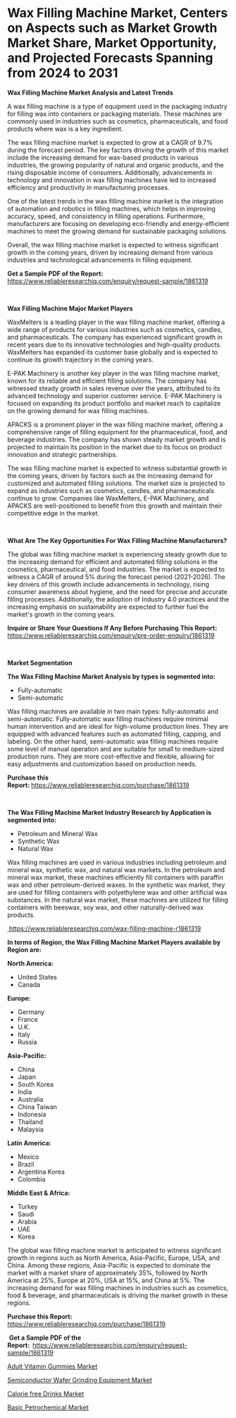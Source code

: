 <p><h1>Wax Filling Machine Market, Centers on Aspects such as Market Growth Market Share, Market Opportunity, and Projected Forecasts Spanning from 2024 to 2031</h1></p><p><strong>Wax Filling Machine Market Analysis and Latest Trends</strong></p>
<p><p>A wax filling machine is a type of equipment used in the packaging industry for filling wax into containers or packaging materials. These machines are commonly used in industries such as cosmetics, pharmaceuticals, and food products where wax is a key ingredient.</p><p>The wax filling machine market is expected to grow at a CAGR of 9.7% during the forecast period. The key factors driving the growth of this market include the increasing demand for wax-based products in various industries, the growing popularity of natural and organic products, and the rising disposable income of consumers. Additionally, advancements in technology and innovation in wax filling machines have led to increased efficiency and productivity in manufacturing processes.</p><p>One of the latest trends in the wax filling machine market is the integration of automation and robotics in filling machines, which helps in improving accuracy, speed, and consistency in filling operations. Furthermore, manufacturers are focusing on developing eco-friendly and energy-efficient machines to meet the growing demand for sustainable packaging solutions.</p><p>Overall, the wax filling machine market is expected to witness significant growth in the coming years, driven by increasing demand from various industries and technological advancements in filling equipment.</p></p>
<p><strong>Get a Sample PDF of the Report:&nbsp;</strong> <a href="https://www.reliableresearchiq.com/enquiry/request-sample/1861319">https://www.reliableresearchiq.com/enquiry/request-sample/1861319</a></p>
<p>&nbsp;</p>
<p><strong>Wax Filling Machine Major Market Players</strong></p>
<p><p>WaxMelters is a leading player in the wax filling machine market, offering a wide range of products for various industries such as cosmetics, candles, and pharmaceuticals. The company has experienced significant growth in recent years due to its innovative technologies and high-quality products. WaxMelters has expanded its customer base globally and is expected to continue its growth trajectory in the coming years.</p><p>E-PAK Machinery is another key player in the wax filling machine market, known for its reliable and efficient filling solutions. The company has witnessed steady growth in sales revenue over the years, attributed to its advanced technology and superior customer service. E-PAK Machinery is focused on expanding its product portfolio and market reach to capitalize on the growing demand for wax filling machines.</p><p>APACKS is a prominent player in the wax filling machine market, offering a comprehensive range of filling equipment for the pharmaceutical, food, and beverage industries. The company has shown steady market growth and is projected to maintain its position in the market due to its focus on product innovation and strategic partnerships.</p><p>The wax filling machine market is expected to witness substantial growth in the coming years, driven by factors such as the increasing demand for customized and automated filling solutions. The market size is projected to expand as industries such as cosmetics, candles, and pharmaceuticals continue to grow. Companies like WaxMelters, E-PAK Machinery, and APACKS are well-positioned to benefit from this growth and maintain their competitive edge in the market.</p></p>
<p>&nbsp;</p>
<p><strong>What Are The Key Opportunities For Wax Filling Machine Manufacturers?</strong></p>
<p><p>The global wax filling machine market is experiencing steady growth due to the increasing demand for efficient and automated filling solutions in the cosmetics, pharmaceutical, and food industries. The market is expected to witness a CAGR of around 5% during the forecast period (2021-2026). The key drivers of this growth include advancements in technology, rising consumer awareness about hygiene, and the need for precise and accurate filling processes. Additionally, the adoption of Industry 4.0 practices and the increasing emphasis on sustainability are expected to further fuel the market's growth in the coming years.</p></p>
<p><strong>Inquire or Share Your Questions If Any Before Purchasing This Report:</strong> <a href="https://www.reliableresearchiq.com/enquiry/pre-order-enquiry/1861319">https://www.reliableresearchiq.com/enquiry/pre-order-enquiry/1861319</a></p>
<p>&nbsp;</p>
<p><strong>Market Segmentation</strong></p>
<p><strong>The Wax Filling Machine Market Analysis by types is segmented into:</strong></p>
<p><ul><li>Fully-automatic</li><li>Semi-automatic</li></ul></p>
<p><p>Wax filling machines are available in two main types: fully-automatic and semi-automatic. Fully-automatic wax filling machines require minimal human intervention and are ideal for high-volume production lines. They are equipped with advanced features such as automated filling, capping, and labeling. On the other hand, semi-automatic wax filling machines require some level of manual operation and are suitable for small to medium-sized production runs. They are more cost-effective and flexible, allowing for easy adjustments and customization based on production needs.</p></p>
<p><strong>Purchase this Report:&nbsp;</strong><a href="https://www.reliableresearchiq.com/purchase/1861319">https://www.reliableresearchiq.com/purchase/1861319</a></p>
<p>&nbsp;</p>
<p><strong>The Wax Filling Machine Market Industry Research by Application is segmented into:</strong></p>
<p><ul><li>Petroleum and Mineral Wax</li><li>Synthetic Wax</li><li>Natural Wax</li></ul></p>
<p><p>Wax filling machines are used in various industries including petroleum and mineral wax, synthetic wax, and natural wax markets. In the petroleum and mineral wax market, these machines efficiently fill containers with paraffin wax and other petroleum-derived waxes. In the synthetic wax market, they are used for filling containers with polyethylene wax and other artificial wax substances. In the natural wax market, these machines are utilized for filling containers with beeswax, soy wax, and other naturally-derived wax products.</p></p>
<p><a href="https://www.reliableresearchiq.com/wax-filling-machine-r1861319">&nbsp;https://www.reliableresearchiq.com/wax-filling-machine-r1861319</a></p>
<p><strong>In terms of Region, the Wax Filling Machine Market Players available by Region are:</strong></p>
<p>
    <p> <strong> North America: </strong>
        <ul>
            <li>United States</li>
            <li>Canada</li>
        </ul>
        </p> 
    <p> <strong> Europe: </strong>
        <ul>
            <li>Germany</li>
            <li>France</li>
            <li>U.K.</li>
            <li>Italy</li>
            <li>Russia</li>
        </ul>
        </p> 
    <p> <strong> Asia-Pacific: </strong>
        <ul>
            <li>China</li>
            <li>Japan</li>
            <li>South Korea</li>
            <li>India</li>
            <li>Australia</li>
            <li>China Taiwan</li>
            <li>Indonesia</li>
            <li>Thailand</li>
            <li>Malaysia</li>
        </ul>
        </p> 
    <p> <strong> Latin America: </strong>
        <ul>
            <li>Mexico</li>
            <li>Brazil</li>
            <li>Argentina Korea</li>
            <li>Colombia</li>
        </ul>
        </p> 
    <p> <strong> Middle East & Africa: </strong>
        <ul>
            <li>Turkey</li>
            <li>Saudi</li>
            <li>Arabia</li>
            <li>UAE</li>
            <li>Korea</li>
        </ul>
    </p>
    </p>
<p><p>The global wax filling machine market is anticipated to witness significant growth in regions such as North America, Asia-Pacific, Europe, USA, and China. Among these regions, Asia-Pacific is expected to dominate the market with a market share of approximately 35%, followed by North America at 25%, Europe at 20%, USA at 15%, and China at 5%. The increasing demand for wax filling machines in industries such as cosmetics, food & beverage, and pharmaceuticals is driving the market growth in these regions.</p></p>
<p><strong>Purchase this Report: </strong><a href="https://www.reliableresearchiq.com/purchase/1861319">https://www.reliableresearchiq.com/purchase/1861319</a></p>
<p>&nbsp;<strong>Get a Sample PDF of the Report:&nbsp;&nbsp;</strong><a href="https://www.reliableresearchiq.com/enquiry/request-sample/1861319">https://www.reliableresearchiq.com/enquiry/request-sample/1861319</a></p>
<p><strong></strong></p>
<p><p><a href="https://github.com/xvyfpyhu18/Market-Research-Report-List-1/blob/main/adult-vitamin-gummies-market.md">Adult Vitamin Gummies Market</a></p><p><a href="https://medium.com/@amandaexton567/semiconductor-wafer-grinding-equipment-market-overview-global-market-trends-and-future-prospects-ca0322e38f7a">Semiconductor Wafer Grinding Equipment Market</a></p><p><a href="https://github.com/Bryanturray6576/Market-Research-Report-List-1/blob/main/calorie-free-drinks-market.md">Calorie free Drinks Market</a></p><p><a href="https://medium.com/@bradleyills65767/insights-into-the-basic-petrochemical-industry-market-financial-status-market-size-and-revenue-5885c5d80d0b">Basic Petrochemical Market</a></p></p>